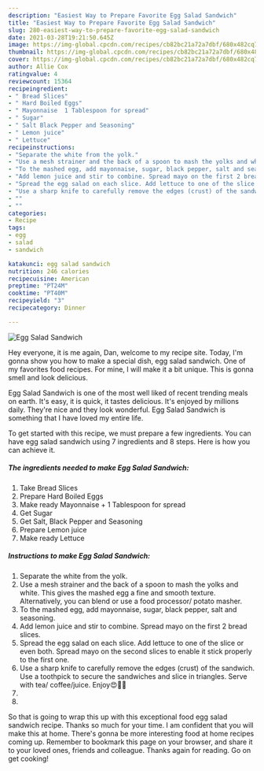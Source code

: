 ```yaml
---
description: "Easiest Way to Prepare Favorite Egg Salad Sandwich"
title: "Easiest Way to Prepare Favorite Egg Salad Sandwich"
slug: 280-easiest-way-to-prepare-favorite-egg-salad-sandwich
date: 2021-03-28T19:21:50.645Z
image: https://img-global.cpcdn.com/recipes/cb82bc21a72a7dbf/680x482cq70/egg-salad-sandwich-recipe-main-photo.jpg
thumbnail: https://img-global.cpcdn.com/recipes/cb82bc21a72a7dbf/680x482cq70/egg-salad-sandwich-recipe-main-photo.jpg
cover: https://img-global.cpcdn.com/recipes/cb82bc21a72a7dbf/680x482cq70/egg-salad-sandwich-recipe-main-photo.jpg
author: Allie Cox
ratingvalue: 4
reviewcount: 15364
recipeingredient:
- " Bread Slices"
- " Hard Boiled Eggs"
- " Mayonnaise  1 Tablespoon for spread"
- " Sugar"
- " Salt Black Pepper and Seasoning"
- " Lemon juice"
- " Lettuce"
recipeinstructions:
- "Separate the white from the yolk."
- "Use a mesh strainer and the back of a spoon to mash the yolks and white. This gives the mashed egg a fine and smooth texture. Alternatively, you can blend or use a food processor/ potato masher."
- "To the mashed egg, add mayonnaise, sugar, black pepper, salt and seasoning."
- "Add lemon juice and stir to combine. Spread mayo on the first 2 bread slices."
- "Spread the egg salad on each slice. Add lettuce to one of the slice or even both. Spread mayo on the second slices to enable it stick properly to the first one."
- "Use a sharp knife to carefully remove the edges (crust) of the sandwich. Use a toothpick to secure the sandwiches and slice in triangles. Serve with tea/ coffee/juice. Enjoy😍💃🍹"
- ""
- ""
categories:
- Recipe
tags:
- egg
- salad
- sandwich

katakunci: egg salad sandwich 
nutrition: 246 calories
recipecuisine: American
preptime: "PT24M"
cooktime: "PT40M"
recipeyield: "3"
recipecategory: Dinner

---
```



![Egg Salad Sandwich](https://img-global.cpcdn.com/recipes/cb82bc21a72a7dbf/680x482cq70/egg-salad-sandwich-recipe-main-photo.jpg)

Hey everyone, it is me again, Dan, welcome to my recipe site. Today, I'm gonna show you how to make a special dish, egg salad sandwich. One of my favorites food recipes. For mine, I will make it a bit unique. This is gonna smell and look delicious.

Egg Salad Sandwich is one of the most well liked of recent trending meals on earth. It's easy, it is quick, it tastes delicious. It's enjoyed by millions daily. They're nice and they look wonderful. Egg Salad Sandwich is something that I have loved my entire life.




To get started with this recipe, we must prepare a few ingredients. You can have egg salad sandwich using 7 ingredients and 8 steps. Here is how you can achieve it.

<!--inarticleads1-->

##### The ingredients needed to make Egg Salad Sandwich:

1. Take  Bread Slices
1. Prepare  Hard Boiled Eggs
1. Make ready  Mayonnaise + 1 Tablespoon for spread
1. Get  Sugar
1. Get  Salt, Black Pepper and Seasoning
1. Prepare  Lemon juice
1. Make ready  Lettuce




<!--inarticleads2-->

##### Instructions to make Egg Salad Sandwich:

1. Separate the white from the yolk.
1. Use a mesh strainer and the back of a spoon to mash the yolks and white. This gives the mashed egg a fine and smooth texture. Alternatively, you can blend or use a food processor/ potato masher.
1. To the mashed egg, add mayonnaise, sugar, black pepper, salt and seasoning.
1. Add lemon juice and stir to combine. Spread mayo on the first 2 bread slices.
1. Spread the egg salad on each slice. Add lettuce to one of the slice or even both. Spread mayo on the second slices to enable it stick properly to the first one.
1. Use a sharp knife to carefully remove the edges (crust) of the sandwich. Use a toothpick to secure the sandwiches and slice in triangles. Serve with tea/ coffee/juice. Enjoy😍💃🍹
1. 
1. 




So that is going to wrap this up with this exceptional food egg salad sandwich recipe. Thanks so much for your time. I am confident that you will make this at home. There's gonna be more interesting food at home recipes coming up. Remember to bookmark this page on your browser, and share it to your loved ones, friends and colleague. Thanks again for reading. Go on get cooking!
